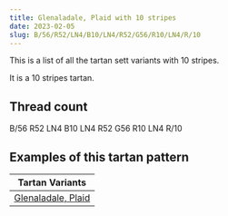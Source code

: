 ```yaml
---
title: Glenaladale, Plaid with 10 stripes
date: 2023-02-05
slug: B/56/R52/LN4/B10/LN4/R52/G56/R10/LN4/R/10
---
```

This is a list of all the tartan sett variants with 10 stripes.

It is a 10 stripes tartan.


## Thread count
B/56 R52 LN4 B10 LN4 R52 G56 R10 LN4 R/10

## Examples of this tartan pattern

| Tartan Variants |
|---------------|
| [Glenaladale, Plaid](/variants/b/56/r52/ln4/b10/ln4/r52/g56/r10/ln4/r/10-b304080-g008000-lne0e0e0-rc00000)||
